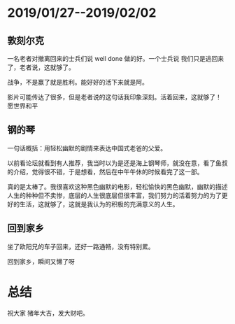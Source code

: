# 2019/01/27--2019/02/02

## 敦刻尔克

一名老者对撤离回来的士兵们说 well done 做的好。一个士兵说 我们只是逃回来了，老者说，这就够了。

战争，不是赢了就是胜利。能好好的活下来就是阿。

影片可能传达了很多，但是老者说的这句话我印象深刻。活着回来，这就够了！
愿世界和平

## 钢的琴

一句话概括：用轻松幽默的剧情来表达中国式老爸的父爱。

以前看论坛就看到有人推荐，我当时以为是还是海上钢琴师，就没在意，看了鱼叔的介绍，觉得很不错，于是想看，然后在中午午休的时候看完了这一部。

真的是太棒了。我很喜欢这种黑色幽默的电影，轻松愉快的黑色幽默，幽默的描述人生的种种但不卖惨，底层的人生很底层但很丰富，我们努力的活着努力的为了更好的生活，这就够了，这就是我认为的积极的充满意义的人生。

## 回到家乡

坐了欧阳兄的车子回来，还好一路通畅，没有特别累。

回到家乡，瞬间又懒了呀

# 总结

祝大家 猪年大吉，发大财吧。
